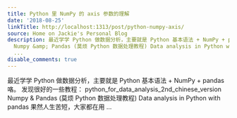 ```yaml
---
title: Python 里 NumPy 的 axis 参数的理解
date: '2018-08-25'
linkTitle: http://localhost:1313/post/python-numpy-axis/
source: Home on Jackie's Personal Blog
description: 最近学学 Python 做数据分析，主要就是 Python 基本语法 + NumPy + pandas 咯。 发现很好的一些教程： python_for_data_analysis_2nd_chinese_version
  Numpy &amp; Pandas (莫烦 Python 数据处理教程) Data analysis in Python with pandas 果然人生苦短，大家都在用
  ...
disable_comments: true
---
```

最近学学 Python 做数据分析，主要就是 Python 基本语法 + NumPy + pandas 咯。 发现很好的一些教程： python_for_data_analysis_2nd_chinese_version Numpy &amp; Pandas (莫烦 Python 数据处理教程) Data analysis in Python with pandas 果然人生苦短，大家都在用 ...